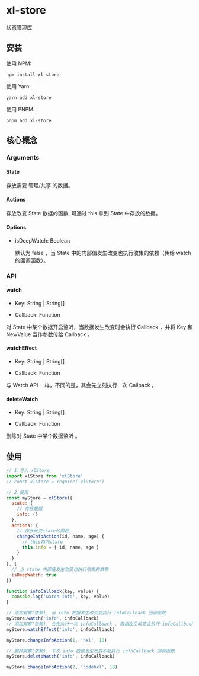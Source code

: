 # xl-store

状态管理库

## 安装

使用 NPM:

```shell
npm install xl-store
```

使用 Yarn:

```shell
yarn add xl-store
```

使用 PNPM:

```shell
pnpm add xl-store
```

## 核心概念

### Arguments

#### State

存放需要 管理/共享 的数据。

#### Actions

存放改变 State 数据的函数, 可通过 this 拿到 State 中存放的数据。

#### Options

- isDeepWatch: Boolean

  默认为 false ，当 State 中的内部值发生改变也执行收集的依赖（传给 watch 的回调函数）。

### API

#### watch

- Key: String | String[]

- Callback: Function

对 State 中某个数据开启监听，当数据发生改变时会执行 Callback ，并将 Key 和 NewValue 当作参数传给 Callback 。

#### watchEffect

- Key: String | String[]

- Callback: Function

与 Watch API 一样，不同的是，其会先立刻执行一次 Callback 。

#### deleteWatch

- Key: String | String[]

- Callback: Function

删除对 State 中某个数据监听 。

## 使用

```JavaScript
// 1.导入 xlStore
import xlStore from 'xlStore'
// const xlStore = require('xlStore')

// 2.使用
const myStore = xlStore({
  state: {
    // 存放数据
    info: {}
  },
  actions: {
    // 存放改变state的函数
    changeInfoAction(id, name, age) {
      // this指向state
      this.info = { id, name, age }
    }
  }
}, {
  // 当 state 内部值发生改变也执行收集的依赖
  isDeepWatch: true
})

function infoCallback(key, value) {
  console.log('watch-info', key, value)
}

// 添加观察(依赖), 当 info 数据发生改变会执行 infoCallback 回调函数
myStore.watch('info', infoCallback)
// 添加观察(依赖), 会先执行一次 infoCallback , 数据发生改变会执行 infoCallback 回调函数
myStore.watchEffect('info', infoCallback)

myStore.changeInfoAction(1, 'hxl', 18)

// 删掉观察(依赖), 下次 info 数据发生改变不会执行 infoCallback 回调函数
myStore.deleteWatch('info', infoCallback)

myStore.changeInfoAction(2, 'codehxl', 18)
```
